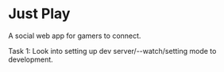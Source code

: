 # Just Play

A social web app for gamers to connect.

Task 1:
Look into setting up dev server/--watch/setting mode to development.

